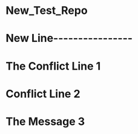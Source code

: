 # New_Test_Repo
# New Line----------------
# The Conflict Line 1
# Conflict Line 2
# The Message 3

